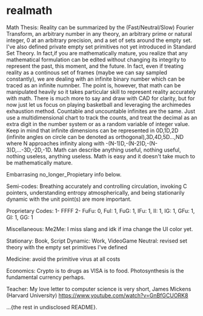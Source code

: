 # realmath
Math Thesis: Reality can be summarized by the (Fast/Neutral/Slow) Fourier Transform, an arbitrary number in any theory, an arbitrary prime or natural integer, 0 at an arbitrary precision, and a set of sets around the empty set. I've also defined private empty set primitives not yet introduced in Standard Set Theory. In fact,if you are mathematically mature, you realize that any mathematical formulation can be edited without changing its integrity to represent the past, this moment, and the future. In fact, even if treating reality as a continous set of frames (maybe we can say sampled constantly), we are dealing with an infinite binary number which can be traced as an infinite numnber. The point is, however, that math can be manipulated heavily so it takes particular skill to represent reality accurately with math. There is much more to say and draw with CAD for clarity, but for now just let us focus on playing basketball and leveraging the archimedes exhaustion method. Countable and uncountable infinites are the same. Just use a multidimensional chart to track the counts, and treat the decimal as an extra digit in the number system or as a random variable of integer value. Keep in mind that infinite dimensions can be represented in 0D,1D,2D (infinite angles on circle can be denoted as orthogonal),3D,4D,5D...,ND where N approaches infinity along with -(N-1)D,-(N-2)D,-(N-3)D,...-3D,-2D,-1D. Math can describe anything useful, nothing useful, nothing useless, anything useless. Math is easy and it doesn't take much to be mathematically mature. 

Embarrasing no_longer_Propietary info below.

Semi-codes:
Breathing accurately and controlling circulation, invoking C pointers, understanding entropy atmospherically, and being stationarily dynamic with the unit point(s) are more important.

Proprietary Codes:
1- FFFF
2- FuFu: 0, FuI: 1, FuG: 1, IFu: 1, II: 1, IG: 1, GFu: 1, GI: 1, GG: 1

Miscellaneous:
Me2Me: I miss slang and idk if ima change the UI color yet.

Stationary: Book, Script
Dynamic: Work, VideoGame
Neutral: revised set theory with the empty set primitives I've defined

Medicine: avoid the primitive virus at all costs

Economics: Crypto is to drugs as VISA is to food. Photosynthesis is the fundamental currency perhaps.

Teacher: My love letter to computer science is very short, James Mickens (Harvard University)
https://www.youtube.com/watch?v=GnBfGCUORK8

...{the rest in undisclosed README}.
